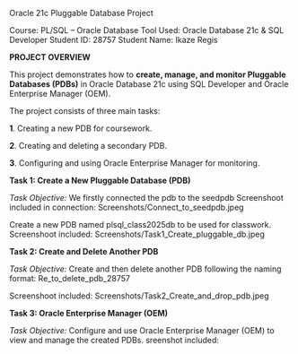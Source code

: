 Oracle 21c Pluggable Database Project

Course: PL/SQL – Oracle Database
Tool Used: Oracle Database 21c & SQL Developer
Student ID: 28757
Student Name: Ikaze Regis

**PROJECT OVERVIEW**

This project demonstrates how to **create, manage, and monitor Pluggable Databases (PDBs)** in Oracle Database 21c using SQL Developer and Oracle Enterprise Manager (OEM).

The project consists of three main tasks:

**1**. Creating a new PDB for coursework.

**2**. Creating and deleting a secondary PDB.

**3**. Configuring and using Oracle Enterprise Manager for monitoring.

**Task 1: Create a New Pluggable Database (PDB)**

*Task Objective:*
We firstly connected the pdb to the seedpdb
Screenshoot included in connection: Screenshots/Connect_to_seedpdb.jpeg

Create a new PDB named plsql_class2025db to be used for classwork.
Screenshoot included: Screenshots/Task1_Create_pluggable_db.jpeg

**Task 2: Create and Delete Another PDB**

*Task Objective:*
Create and then delete another PDB following the naming format:
Re_to_delete_pdb_28757

Screenshoot included: Screenshots/Task2_Create_and_drop_pdb.jpeg

**Task 3: Oracle Enterprise Manager (OEM)**

*Task Objective:*
Configure and use Oracle Enterprise Manager (OEM) to view and manage the created PDBs.
sreenshot included:



